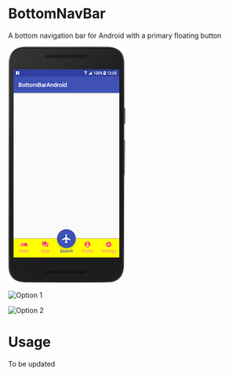 # BottomNavBar

A bottom navigation bar for Android with a primary floating button

![Full Screen](./docs/full_screen.png)

![Option 1](./docs/option1.png)

![Option 2](./docs/option2.png)

# Usage

To be updated
